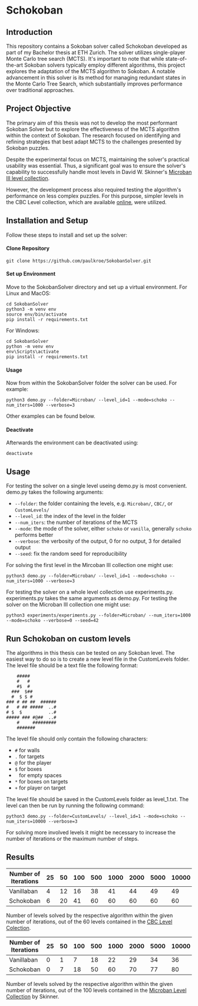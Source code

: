 # Schokoban

## Introduction

This repository contains a Sokoban solver called Schokoban developed as part of my Bachelor thesis at ETH Zurich. The solver utilizes single-player Monte Carlo tree search (MCTS). It's important to note that while state-of-the-art Sokoban solvers typically employ different algorithms, this project explores the adaptation of the MCTS algorithm to Sokoban. A notable advancement in this solver is its method for managing redundant states in the Monte Carlo Tree Search, which substantially improves performance over traditional approaches.

## Project Objective

The primary aim of this thesis was not to develop the most performant Sokoban Solver but to explore the effectiveness of the MCTS algorithm within the context of Sokoban. The research focused on identifying and refining strategies that best adapt MCTS to the challenges presented by Sokoban puzzles.

Despite the experimental focus on MCTS, maintaining the solver's practical usability was essential. Thus, a significant goal was to ensure the solver's capability to successfully handle most levels in David W. Skinner's [Microban III level collection](http://www.abelmartin.com/rj/sokobanJS/Skinner/David%20W.%20Skinner%20-%20Sokoban.htm).

However, the development process also required testing the algorithm's performance on less complex puzzles. For this purpose, simpler levels in the CBC Level collection, which are available [online](https://www.cbc.ca/kids/games/play/sokoban), were utilized.
## Installation and Setup
Follow these steps to install and set up the solver:
#### Clone Repository 
```
git clone https://github.com/paulkroe/SokobanSolver.git
```
#### Set up Environment
Move to the SokobanSolver directory and set up a virtual environment.
For Linux and MacOS:
```
cd SokobanSolver
python3 -m venv env
source env/bin/activate
pip install -r requirements.txt
```
For Windows:
```
cd SokobanSolver
python -m venv env
env\Scripts\activate
pip install -r requirements.txt
```
#### Usage
Now from within the SokobanSolver folder the solver can be used. For example:
```
python3 demo.py --folder=Microban/ --level_id=1 --mode=schoko --num_iters=1000 --verbose=3
```
Other examples can be found below.

#### Deactivate
Afterwards the environment can be deactivated using:
```
deactivate
```
## Usage
For testing the solver on a single level useing demo.py is most convenient. 
demo.py takes the following arguments:
- `--folder`: the folder containing the levels, e.g. `Microban/`, `CBC/`, or `CustomLevels/`
- `--level_id`: the index of the level in the folder
- `--num_iters`: the number of iterations of the MCTS
- `--mode`: the mode of the solver, either `schoko` or `vanilla`, generally `schoko` performs better
- `--verbose`: the verbosity of the output, 0 for no output, 3 for detailed output
- `--seed`: fix the random seed for reproducibility

For solving the first level in the Mircoban III collection one might use:
```
python3 demo.py --folder=Microban/ --level_id=1 --mode=schoko --num_iters=1000 --verbose=3
```
For testing the solver on a whole level collection use experiments.py.
experiments.py takes the same arguments as demo.py.
For testing the solver on the Microban III collection one might use:
```
python3 experiments/experiments.py --folder=Microban/ --num_iters=1000 --mode=schoko --verbose=0 --seed=42
```
## Run Schokoban on custom levels
The algorithms in this thesis can be tested on any Sokoban level. The easiest way to do so is to create a new level file in the CustomLevels folder. The level file should be a text file the following format:
```
    #####
    #   #
    #$  #
  ###  $##
  #  $ $ #
### # ## ##  ######
#   # ## #####  ..#
# $  $          ..#
##### ### #@##  ..#
    #     #########
    #######
```
The level file should only contain the following characters:
- `#` for walls
- `.` for targets
- `@` for the player
- `$` for boxes
- ` ` for empty spaces
- `*` for boxes on targets
- `+` for player on target

The level file should be saved in the CustomLevels folder as level_1.txt. The level can then be run by running the following command:
```
python3 demo.py --folder=CustomLevels/ --level_id=1 --mode=schoko --num_iters=10000 --verbose=3
```
For solving more involved levels it might be necessary to increase the number of iterations or the maximum number of steps.

## Results

| Number of Iterations | 25 | 50 | 100 | 500 | 1000 | 2000 | 5000 | 10000 | 100000 |
|----------------------|----|----|-----|-----|------|------|------|-------|--------|
| Vanillaban           | 4  | 12 | 16  | 38  | 41   | 44   | 49   | 49    | 50     |
| Schokoban            | 6  | 20 | 41  | 60  | 60   | 60   | 60   | 60    | 60     |

Number of levels solved by the respective algorithm within the given number
of iterations, out of the 60 levels contained in the [CBC Level Colection](https://www.cbc.ca/kids/games/play/sokoban).

| Number of Iterations | 25 | 50 | 100 | 500 | 1000 | 2000 | 5000 | 10000 | 100000 |
|----------------------|----|----|-----|-----|------|------|------|-------|--------|
| Vanillaban           | 0  | 1  | 7   | 18  | 22   | 29   | 34   | 36    | 44     |
| Schokoban            | 0  | 7  | 18  | 50  | 60   | 70   | 77   | 80    | 90     |

Number of levels solved by the respective algorithm within the given number
of iterations, out of the 100 levels contained in the [Microban Level Collection](http://www.abelmartin.com/rj/sokobanJS/Skinner/David%20W.%20Skinner%20-%20Sokoban.htm) by Skinner.